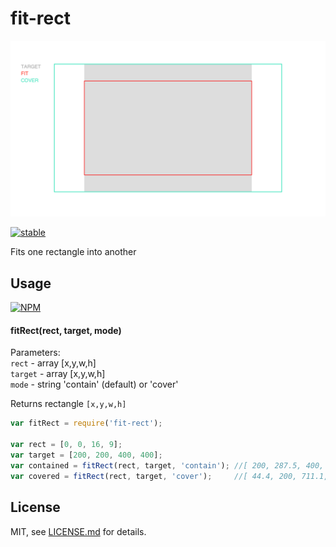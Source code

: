 # fit-rect

![](screenshot.png)

[![stable](http://badges.github.io/stability-badges/dist/stable.svg)](http://github.com/badges/stability-badges)

Fits one rectangle into another

## Usage

[![NPM](https://nodei.co/npm/fit-rect.png)](https://www.npmjs.com/package/fit-rect)

#### fitRect(rect, target, mode)

Parameters:  
`rect` - array [x,y,w,h]  
`target` - array [x,y,w,h]  
`mode`  - string 'contain' (default) or 'cover'

Returns rectangle `[x,y,w,h]`

```javascript
var fitRect = require('fit-rect');

var rect = [0, 0, 16, 9];
var target = [200, 200, 400, 400];
var contained = fitRect(rect, target, 'contain'); //[ 200, 287.5, 400, 225 ]
var covered = fitRect(rect, target, 'cover');     //[ 44.4, 200, 711.1, 400 ]
```

## License

MIT, see [LICENSE.md](http://github.com/vorg/fit-rect/blob/master/LICENSE.md) for details.
